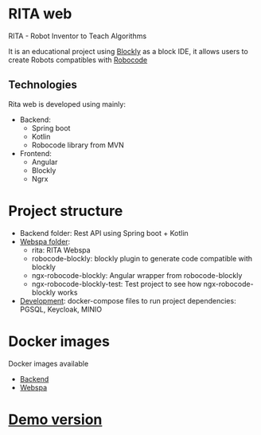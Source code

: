 # RITA web

RITA - Robot Inventor to Teach Algorithms 

It is an educational project using [Blockly](https://developers.google.com/blockly) as a block IDE, it allows users to create Robots compatibles with [Robocode](https://robocode.sourceforge.io/)



## Technologies

Rita web is developed using mainly:
- Backend:
    - Spring boot
    - Kotlin
    - Robocode library from MVN
- Frontend:
    - Angular
    - Blockly
    - Ngrx


# Project structure

- Backend folder: Rest API using Spring boot + Kotlin
- [Webspa folder](https://github.com/ascazzola/rita-web/blob/master/webspa/README.md): 
    - rita: RITA Webspa
    - robocode-blockly: blockly plugin to generate code compatible with blockly
    - ngx-robocode-blockly: Angular wrapper from robocode-blockly
    - ngx-robocode-blockly-test: Test project to see how ngx-robocode-blockly works
- [Development](https://github.com/ascazzola/rita-web/tree/master/backend):
    docker-compose files to run project dependencies: PGSQL, Keycloak, MINIO


# Docker images

Docker images available
- [Backend](https://hub.docker.com/r/adrianoscazzola/rita-api)
- [Webspa](https://hub.docker.com/r/adrianoscazzola/rita-webspa) 


# [Demo version](http://rita-web.duckdns.org)

